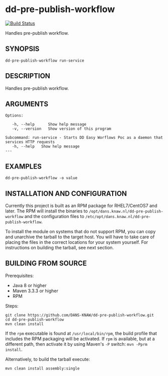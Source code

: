 dd-pre-publish-workflow
===========
[![Build Status](https://travis-ci.org/DANS-KNAW/dd-pre-publish-workflow.png?branch=master)](https://travis-ci.org/DANS-KNAW/dd-pre-publish-workflow)

Handles pre-publish workflow.


SYNOPSIS
--------

    dd-pre-publish-workflow run-service


DESCRIPTION
-----------

Handles pre-publish workflow.


ARGUMENTS
---------

    Options:

       -h, --help      Show help message
       -v, --version   Show version of this program

    Subcommand: run-service - Starts DD Easy Worflows Poc as a daemon that services HTTP requests
       -h, --help   Show help message
    ---

EXAMPLES
--------

    dd-pre-publish-workflow -o value

INSTALLATION AND CONFIGURATION
------------------------------
Currently this project is built as an RPM package for RHEL7/CentOS7 and later. The RPM will install the binaries to
`/opt/dans.knaw.nl/dd-pre-publish-workflow` and the configuration files to `/etc/opt/dans.knaw.nl/dd-pre-publish-workflow`. 

To install the module on systems that do not support RPM, you can copy and unarchive the tarball to the target host.
You will have to take care of placing the files in the correct locations for your system yourself. For instructions
on building the tarball, see next section.

BUILDING FROM SOURCE
--------------------
Prerequisites:

* Java 8 or higher
* Maven 3.3.3 or higher
* RPM

Steps:
    
    git clone https://github.com/DANS-KNAW/dd-pre-publish-workflow.git
    cd dd-pre-publish-workflow 
    mvn clean install

If the `rpm` executable is found at `/usr/local/bin/rpm`, the build profile that includes the RPM 
packaging will be activated. If `rpm` is available, but at a different path, then activate it by using
Maven's `-P` switch: `mvn -Pprm install`.

Alternatively, to build the tarball execute:

    mvn clean install assembly:single
